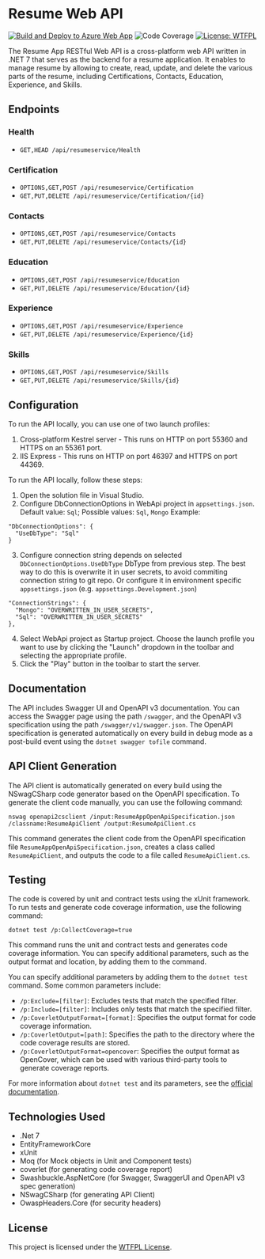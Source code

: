 # Resume Web API
[![Build and Deploy to Azure Web App](https://github.com/mickey-krasilnikov/resume-backend-netcore/actions/workflows/main_app-resumeapp-api.yml/badge.svg)](https://github.com/mickey-krasilnikov/resume-backend-netcore/actions/workflows/main_app-resumeapp-api.yml)
![Code Coverage](https://img.shields.io/endpoint?url=https://gist.githubusercontent.com/mickey-krasilnikov/8f7365cb925afff5db063ecee4688a55/raw/code-coverage.json)
[![License: WTFPL](https://img.shields.io/badge/License-WTFPL-brightgreen.svg)](http://www.wtfpl.net/about/)

The Resume App RESTful Web API is a cross-platform web API written in .NET 7 that serves as the backend for a resume application. It enables to manage resume by allowing to create, read, update, and delete the various parts of the resume, including Certifications, Contacts, Education, Experience, and Skills.

## Endpoints

### Health

- `GET,HEAD /api/resumeservice/Health`

### Certification

- `OPTIONS,GET,POST /api/resumeservice/Certification`
- `GET,PUT,DELETE /api/resumeservice/Certification/{id}`

### Contacts

- `OPTIONS,GET,POST /api/resumeservice/Contacts`
- `GET,PUT,DELETE /api/resumeservice/Contacts/{id}`

### Education

- `OPTIONS,GET,POST /api/resumeservice/Education`
- `GET,PUT,DELETE /api/resumeservice/Education/{id}`

### Experience

- `OPTIONS,GET,POST /api/resumeservice/Experience`
- `GET,PUT,DELETE /api/resumeservice/Experience/{id}`

### Skills

- `OPTIONS,GET,POST /api/resumeservice/Skills`
- `GET,PUT,DELETE /api/resumeservice/Skills/{id}`

## Configuration

To run the API locally, you can use one of two launch profiles:

1. Cross-platform Kestrel server - This runs on HTTP on port 55360 and HTTPS on an 55361 port.
2. IIS Express - This runs on HTTP on port 46397 and HTTPS on port 44369.

To run the API locally, follow these steps:

1. Open the solution file in Visual Studio.
2. Configure DbConnectionOptions in WebApi project in `appsettings.json`. 
Default value: `Sql`; Possible values: `Sql`, `Mongo`
Example: 
```
"DbConnectionOptions": {
  "UseDbType": "Sql"
}
```
3. Configure connection string depends on selected `DbConnectionOptions.UseDbType` DbType from previous step. The best way to do this is overwrite it in user secrets, to avoid commiting connection string to git repo. Or configure it in environment specific `appsettings.json` (e.g.  `appsettings.Development.json`)
```
"ConnectionStrings": {
  "Mongo": "OVERWRITTEN_IN_USER_SECRETS",
  "Sql": "OVERWRITTEN_IN_USER_SECRETS"
},
```
4. Select WebApi project as Startup project. Choose the launch profile you want to use by clicking the "Launch" dropdown in the toolbar and selecting the appropriate profile.
5. Click the "Play" button in the toolbar to start the server.

## Documentation

The API includes Swagger UI and OpenAPI v3 documentation. You can access the Swagger page using the path `/swagger`, and the OpenAPI v3 specification using the path `/swagger/v1/swagger.json`. The OpenAPI specification is generated automatically on every build in debug mode as a post-build event using the `dotnet swagger tofile` command.

## API Client Generation

The API client is automatically generated on every build using the NSwagCSharp code generator based on the OpenAPI specification. To generate the client code manually, you can use the following command:
```
nswag openapi2csclient /input:ResumeAppOpenApiSpecification.json /classname:ResumeApiClient /output:ResumeApiClient.cs
```
This command generates the client code from the OpenAPI specification file `ResumeAppOpenApiSpecification.json`, creates a class called `ResumeApiClient`, and outputs the code to a file called `ResumeApiClient.cs`.

## Testing

The code is covered by unit and contract tests using the xUnit framework. To run tests and generate code coverage information, use the following command:
```
dotnet test /p:CollectCoverage=true
```
This command runs the unit and contract tests and generates code coverage information. You can specify additional parameters, such as the output format and location, by adding them to the command.

You can specify additional parameters by adding them to the `dotnet test` command. Some common parameters include:

- `/p:Exclude=[filter]`: Excludes tests that match the specified filter.
- `/p:Include=[filter]`: Includes only tests that match the specified filter.
- `/p:CoverletOutputFormat=[format]`: Specifies the output format for code coverage information.
- `/p:CoverletOutput=[path]`: Specifies the path to the directory where the code coverage results are stored.
- `/p:CoverletOutputFormat=opencover`: Specifies the output format as OpenCover, which can be used with various third-party tools to generate coverage reports.

For more information about `dotnet test` and its parameters, see the [official documentation](https://docs.microsoft.com/en-us/dotnet/core/tools/dotnet-test).

## Technologies Used

- .Net 7
- EntityFrameworkCore
- xUnit
- Moq (for Mock objects in Unit and Component tests)
- coverlet (for generating code coverage report)
- Swashbuckle.AspNetCore (for Swagger, SwaggerUI and OpenAPI v3 spec generation)
- NSwagCSharp (for generating API Client)
- OwaspHeaders.Core (for security headers)

## License

This project is licensed under the [WTFPL License](http://www.wtfpl.net/about/).



